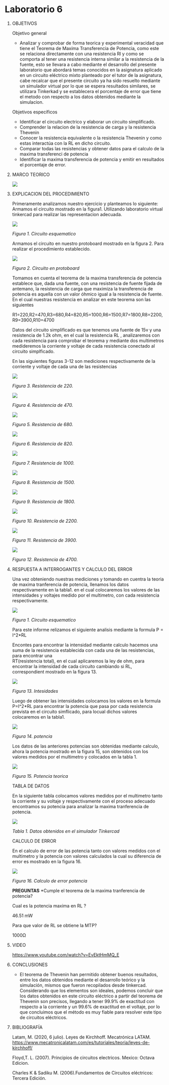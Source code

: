 # Laboratorio 6
1. OBJETIVOS 

   Objetivo general
   
   * Analizar y comprobar de forma teorica y experimental veracidad que tiene el Teorema de Maxíma Transferencia de Potencia, como este se relaciona directamente con una resistencia Rl  y como se comporta al tener una resistencia interna similar a la resistencia de la fuente, esto se llevara a cabo mediante el desarrollo del presente laboratorio que abordará temas conocidos en la asignatura aplicado en un circuito eléctrico mixto planteado por el tutor de la asignatura, cabe recalcar que el presente circuito ya ha sido resuelto mediante un simulador virtual por lo que se espera resultados similares, se utilizara Tinkerkad y se establecera el porcentaje de error que tiene el metodo con respecto a los datos obtenidos mediante la simulacion.
 

   Objetivos específicos
   
   * Identificar el circuito electrico y elaborar un circuito simplificado.
   * Comprender la relacion de la resistencia de carga y la resistencia Thevenin
   * Conocer la resistencia equivalente o la resistencia Thevenin y como estas interactúa con la RL en dicho circuito.
   * Comparar todas las resistencias y obtener datos para el calculo de la maxima transferenci de potencia
   * Identificar la maxima transferencia de potencia y emitir en resultados el porcentaje de error.
   
2. MARCO TEORICO

   ![](https://github.com/jlcastro5/Laboratorio6/blob/9bb494dd060e5fad889899d3800de6e52ef50b14/LABOA3.jpeg)


3. EXPLICACION DEL PROCEDIMIENTO

   Primeramente analizamos nuestro ejercicio y planteamos lo siguiente:
   Armamos el circuito mostrado en la figura1. Utilizando laboratorio virtual tinkercad para realizar las representacion adecuada.

   ![](https://github.com/jlcastro5/Laboratorio6/blob/f57156e79eac5cbe2fdc8aea7f24c8ddef4f9643/Circuito.PNG)
   
   *Figura 1. Circuito esquematico*
   
   Armamos el circuito en nuestro protoboard mostrado en la figura 2. Para realizar el procedimiento establecido.

   ![](https://github.com/jlcastro5/Laboratorio6/blob/f57156e79eac5cbe2fdc8aea7f24c8ddef4f9643/Protoboard.PNG)
   
   *Figura 2. Circuito en protoboard*
   
   Tomamos en cuenta el teorema de la maxima transferencia de potencia establece que, dada una fuente, con una resistencia de fuente fijada de antemano, la resistencia de carga que maximiza la transferencia de potencia es aquella con un valor óhmico igual a la resistencia de fuente.
   En el cual nuestras resistencia en analizar en este teorema son las siguientes
   
   R1=220,R2=470,R3=680,R4=820,R5=1000,R6=1500,R7=1800,R8=2200,R9=3900,R10=4700 
   
   Datos del circuito simplificado es que tenemos una fuente de 15v y una resistencia de 1.2k ohm, en el cual la resistencia RL , analizaremos con cada resistencia para comprobar el teorema y mediante dos multimetros medideremos la corriente y voltaje de cada resistencia conectado al circuito simplficado.
   
   En las siguientes figuras 3-12 son mediciones respectivamente de la corriente y voltaje de cada una de las resistencias 
   
   ![](https://github.com/jlcastro5/Laboratorio6/blob/f57156e79eac5cbe2fdc8aea7f24c8ddef4f9643/R220.PNG)
   
   *Figura 3. Resistencia de 220.*

   ![](https://github.com/jlcastro5/Laboratorio6/blob/f57156e79eac5cbe2fdc8aea7f24c8ddef4f9643/R470.PNG)
   
    *Figura 4. Resistencia de 470.*
   
   ![](https://github.com/jlcastro5/Laboratorio6/blob/f57156e79eac5cbe2fdc8aea7f24c8ddef4f9643/R680.PNG)
   
    *Figura 5. Resistencia de 680.*
   
   ![](https://github.com/jlcastro5/Laboratorio6/blob/f57156e79eac5cbe2fdc8aea7f24c8ddef4f9643/R820.PNG)
   
    *Figura 6. Resistencia de 820.*

   ![](https://github.com/jlcastro5/Laboratorio6/blob/f57156e79eac5cbe2fdc8aea7f24c8ddef4f9643/R1K.PNG)
   
    *Figura 7. Resistencia de 1000.*

   ![](https://github.com/jlcastro5/Laboratorio6/blob/f57156e79eac5cbe2fdc8aea7f24c8ddef4f9643/R1.5.PNG)
   
    *Figura 8. Resistencia de 1500.*
   
   ![](https://github.com/jlcastro5/Laboratorio6/blob/f57156e79eac5cbe2fdc8aea7f24c8ddef4f9643/R1.8K.PNG)
   
    *Figura 9. Resistencia de 1800.*
   
   ![](https://github.com/jlcastro5/Laboratorio6/blob/f57156e79eac5cbe2fdc8aea7f24c8ddef4f9643/R2.2K.PNG)
   
    *Figura 10. Resistencia de 2200.*
   
   ![](https://github.com/jlcastro5/Laboratorio6/blob/f57156e79eac5cbe2fdc8aea7f24c8ddef4f9643/R3.9K.PNG)
   
   *Figura 11. Resistencia de 3900.*
   
   ![](https://github.com/jlcastro5/Laboratorio6/blob/9bb494dd060e5fad889899d3800de6e52ef50b14/R4.7K.PNG)
   
   *Figura 12. Resistencia de 4700.*
    
4. RESPUESTA A INTERROGANTES Y CALCULO DEL ERROR

   Una vez obteniendo nuestras mediciones y tomando en cuentra la teoria de maxima tranferencia de potencia, llenamos los datos respectivamente en la tabla1. en el cual colocaremos los valores de las intensidades y voltajes medido por el multimetro, con cada resistencia respectivamente.

   ![](https://github.com/jlcastro5/Laboratorio6/blob/f57156e79eac5cbe2fdc8aea7f24c8ddef4f9643/Circuito.PNG)
   
   *Figura 1. Circuito esquematico*
   
   Para este informe relizamos el siguiente analisis mediante la formula P = I^2*RL 
  
   Encontes para encontrar la intensidad mediante calculo hacemos una suma de la resistencia establecida con cada una de las resistencias, para encontrar una    
   RT(resistencia total), en el cual aplicaremos la ley de ohm, para encontrar la intensidad de cada circuito cambiando si RL, correspondient mostrado en la figura 13.

   ![](https://github.com/jlcastro5/Laboratorio6/blob/f57156e79eac5cbe2fdc8aea7f24c8ddef4f9643/Intesindades.PNG)
   
   *Figura 13. Intesidades*
   
   Luego de obtener las intensidades colocamos los valores en la formula P=I^2*RL para encontrar la potencia que pasa por cada resistencia prevista en el circuito 
   simflicado, para locual dichos valores colocaremos en la tabla1.
   
   ![](https://github.com/jlcastro5/Laboratorio6/blob/f57156e79eac5cbe2fdc8aea7f24c8ddef4f9643/Potencia.PNG)
   
   *Figura 14. potencia*
   
   Los datos de las anteriores potencias son obtenidas mediante calculo, ahora la potencia mostrado en la figura 15, son obtenidos con los valores medidos por el 
   multimetro y colocados en la tabla 1.

   ![](https://github.com/jlcastro5/Laboratorio6/blob/f57156e79eac5cbe2fdc8aea7f24c8ddef4f9643/PotenciaMultimetro.PNG)
   
   *Figura 15. Potencia teorica*
   
   TABLA DE DATOS
   
   En la siguiente tabla colocamos valores medidos por el multimetro tanto la corriente y su voltaje y respectivamente con el proceso adecuado encontramos su potencia
   para analizar la maxima tranferencia de potencia.
   
   ![](https://github.com/jlcastro5/Laboratorio6/blob/f57156e79eac5cbe2fdc8aea7f24c8ddef4f9643/Tabla6.1.PNG)
   
   *Tabla 1. Datos obtenidos en el simulador Tinkercad*
   
   CALCULO DE ERROR
   
   En el calculo de error de las potencia tanto con valores medidos con el multimetro y la potencia con valores calculados la cual su diferencia de error es mostrado
   en la figura 16.
   
   ![](https://github.com/jlcastro5/Laboratorio6/blob/f57156e79eac5cbe2fdc8aea7f24c8ddef4f9643/CalculoError.PNG)
   
   *Figura 16. Calculo de error potencia*
   
   **PREGUNTAS**
   *Cumple el teorema de la maxima tranferencia de potencia?
   
   
   
   
   Cual es la potencia maxima en RL ?
   
   46.51 mW
   
   Para que valor de RL se obtiene la MTP? 
   
   1000Ω
   
   


5. VIDEO

    https://www.youtube.com/watch?v=EvEktHmMQ_E

6. CONCLUSIONES

     *	El teorema de Thevenin han permitido obtener buenos resultados, entre los datos obtenidos mediante el desarrollo teórico y la simulación, mismos que fueron recopilados desde tinkercad. Considerando que los elementos son ideales, podemos concluir que los datos obtenidos en este circuito eléctrico a partir del teorema de Thevenin son precisos, llegando a tener 99.9% de exactitud con respecto a la corriente y un 99.6% de exactitud en el voltaje, por lo que concluimos que el método es muy fiable para resolver este tipo de circuitos eléctricos.

7. BIBLIOGRAFÍA 

   Latam, M. (2020, 6 julio). Leyes de Kirchhoff. Mecatrónica LATAM. https://www.mecatronicalatam.com/es/tutoriales/teoria/leyes-de-kirchhoff/
 
   Floyd,T. L. (2007). Principios de circuitos electricos. Mexico: Octava Edicion.
 
   Charles K & Sadiku M. (2006).Fundamentos de Circuitos eléctricos: Tercera Edición. 
